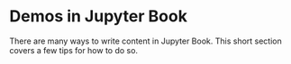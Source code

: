 Demos in Jupyter Book
=======================

There are many ways to write content in Jupyter Book. This short section
covers a few tips for how to do so.
